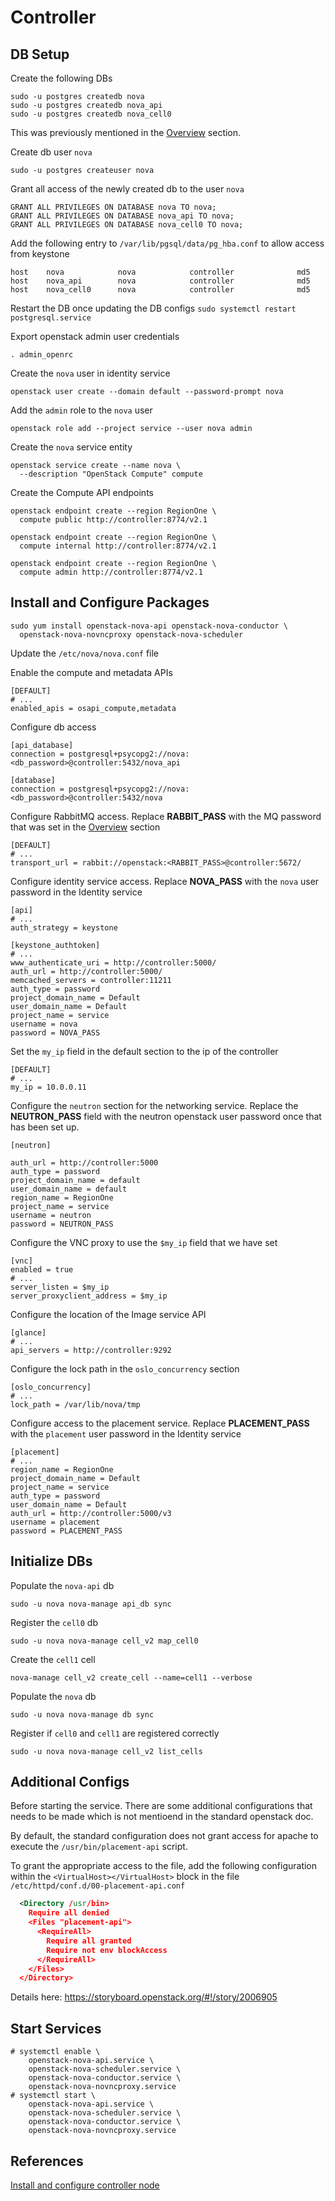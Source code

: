 # Controller

## DB Setup
Create the following DBs
```
sudo -u postgres createdb nova
sudo -u postgres createdb nova_api
sudo -u postgres createdb nova_cell0
```
This was previously mentioned in the [Overview](Overview.md) section.

Create db user `nova`
```
sudo -u postgres createuser nova
```

Grant all access of the newly created db to the user `nova`

```
GRANT ALL PRIVILEGES ON DATABASE nova TO nova;
GRANT ALL PRIVILEGES ON DATABASE nova_api TO nova;
GRANT ALL PRIVILEGES ON DATABASE nova_cell0 TO nova;
```

Add the following entry to `/var/lib/pgsql/data/pg_hba.conf` to allow access from keystone

```
host    nova            nova            controller              md5
host    nova_api        nova            controller              md5
host    nova_cell0      nova            controller              md5
```

Restart the DB once updating the DB configs `sudo systemctl restart postgresql.service`

Export openstack admin user credentials

```
. admin_openrc
```

Create the `nova` user in identity service

```
openstack user create --domain default --password-prompt nova
```

Add the `admin` role to the `nova` user

```
openstack role add --project service --user nova admin
```

Create the `nova` service entity

```
openstack service create --name nova \
  --description "OpenStack Compute" compute
```

Create the Compute API endpoints
```
openstack endpoint create --region RegionOne \
  compute public http://controller:8774/v2.1

openstack endpoint create --region RegionOne \
  compute internal http://controller:8774/v2.1

openstack endpoint create --region RegionOne \
  compute admin http://controller:8774/v2.1
```

## Install and Configure Packages
```
sudo yum install openstack-nova-api openstack-nova-conductor \
  openstack-nova-novncproxy openstack-nova-scheduler
```

Update the `/etc/nova/nova.conf` file

Enable the compute and metadata APIs

```
[DEFAULT]
# ...
enabled_apis = osapi_compute,metadata
```

Configure db access

```
[api_database]
connection = postgresql+psycopg2://nova:<db_password>@controller:5432/nova_api

[database]
connection = postgresql+psycopg2://nova:<db_password>@controller:5432/nova
```

Configure RabbitMQ access. Replace **RABBIT_PASS** with the MQ password that was
set in the [Overview](Overview.md) section

```
[DEFAULT]
# ...
transport_url = rabbit://openstack:<RABBIT_PASS>@controller:5672/
```

Configure identity service access. Replace **NOVA_PASS** with the `nova` user password
in the Identity service

```
[api]
# ...
auth_strategy = keystone

[keystone_authtoken]
# ...
www_authenticate_uri = http://controller:5000/
auth_url = http://controller:5000/
memcached_servers = controller:11211
auth_type = password
project_domain_name = Default
user_domain_name = Default
project_name = service
username = nova
password = NOVA_PASS
```

Set the `my_ip` field in the default section to the ip of the controller

```
[DEFAULT]
# ...
my_ip = 10.0.0.11
```

Configure the `neutron` section for the networking service. Replace the **NEUTRON_PASS**
field with the neutron openstack user password once that has been set up.

```
[neutron]

auth_url = http://controller:5000
auth_type = password
project_domain_name = default
user_domain_name = default
region_name = RegionOne
project_name = service
username = neutron
password = NEUTRON_PASS
```


Configure the VNC proxy to use the `$my_ip` field that we have set

```
[vnc]
enabled = true
# ...
server_listen = $my_ip
server_proxyclient_address = $my_ip
```

Configure the location of the Image service API

```
[glance]
# ...
api_servers = http://controller:9292
```

Configure the lock path in the `oslo_concurrency` section

```
[oslo_concurrency]
# ...
lock_path = /var/lib/nova/tmp
```

Configure access to the placement service. Replace **PLACEMENT_PASS** with the `placement`
user password in the Identity service

```
[placement]
# ...
region_name = RegionOne
project_domain_name = Default
project_name = service
auth_type = password
user_domain_name = Default
auth_url = http://controller:5000/v3
username = placement
password = PLACEMENT_PASS
```

## Initialize DBs
Populate  the `nova-api` db
```
sudo -u nova nova-manage api_db sync
```

Register the `cell0` db
```
sudo -u nova nova-manage cell_v2 map_cell0
```

Create the `cell1` cell

```
nova-manage cell_v2 create_cell --name=cell1 --verbose
```

Populate the `nova` db
```
sudo -u nova nova-manage db sync
```

Register if `cell0` and `cell1` are registered correctly

```
sudo -u nova nova-manage cell_v2 list_cells
```

## Additional Configs

Before starting the service. There are some additional configurations that needs to be made
which is not mentioend in the standard openstack doc.

By default, the standard configuration does not grant access for apache to execute
the `/usr/bin/placement-api` script.

To grant the appropriate access to the file, add the following configuration within 
the `<VirtualHost></VirtualHost>` block in the file
`/etc/httpd/conf.d/00-placement-api.conf`

```xml
  <Directory /usr/bin>
    Require all denied
    <Files "placement-api">
      <RequireAll>
        Require all granted
        Require not env blockAccess
      </RequireAll>
    </Files>
  </Directory>
```

Details here:
https://storyboard.openstack.org/#!/story/2006905

## Start Services
```
# systemctl enable \
    openstack-nova-api.service \
    openstack-nova-scheduler.service \
    openstack-nova-conductor.service \
    openstack-nova-novncproxy.service
# systemctl start \
    openstack-nova-api.service \
    openstack-nova-scheduler.service \
    openstack-nova-conductor.service \
    openstack-nova-novncproxy.service
```

## References
[Install and configure controller node](https://docs.openstack.org/nova/wallaby/install/controller-install-rdo.html)
